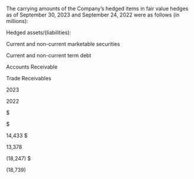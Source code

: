 The carrying amounts of the Company’s hedged items in fair value hedges as of September 30, 2023 and September 24, 2022
were as follows (in millions):

Hedged assets/(liabilities):

Current and non-current marketable securities

Current and non-current term debt

Accounts Receivable

Trade Receivables

2023

2022

$

$

14,433  $

13,378

(18,247)  $

(18,739)